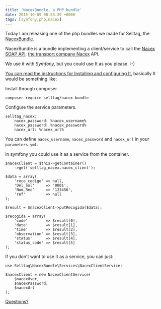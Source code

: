 ```yaml
---
title: 'NacexBundle, a PHP bundle'
date: 2015-10-09 08:53:39 +0000
tags: [symfony,php,nacex]
---
```

Today I am releasing one of the php bundles we made for Selltag, the [NacexBundle][bundle].

NacexBundle is a bundle implementing a client/service to call the [Nacex SOAP API][nacex_soap], [the transport company Nacex][nacex] API.

We use it with *Symfony*, but you could use It as you please. :-)

[You can read the instructions for Installing and configuring It][readme], basically It would be something like:

Install through composer.

<pre><code class="language-bash">composer require selltag/nacex-bundle
</code></pre>


Configure the service parameters.

<pre><code class="language-bash">selltag_nacex:
    nacex_password: %nacex_username%
    nacex_password: %nacex_password%
    nacex_url: %nacex_url%
</code></pre>

You can define `nacex_username`, `nacex_password` and `nacex_url` in your `parameters.yml`.

In symfony you could use It as a service from the container.

<pre><code class="language-php">$nacexClient = $this->getContainer()
    ->get('selltag_nacex.nacex_client');

$data = array(
    'reco_codigo' => null,
    'Del_Sol'     => '0001',
    'Num_Rec'     => '123456',
    'ref'         => null
);

$result = $nacexClient->putRecogida($data);

$recogida = array(
    'code'        => $result[0],
    'date'        => $result[1],
    'time'        => $result[2],
    'observation' => $result[3],
    'status'      => $result[4],
    'status_code' => $result[5]
);
</code></pre>

If you don't want to use It as a service, you can just:

<pre><code class="language-bash">use Selltag\NacexBundle\Services\NacexClientService;

$nacexClient = new NacexClientService(
    $nacexUser,
    $nacexPassword,
    $nacexUrl
);
</code></pre>


[Questions?][issue]

[issue]: https://github.com/javaguirre/NacexBundle/issues
[bundle]: https://github.com/javaguirre/NacexBundle
[readme]: https://github.com/javaguirre/NacexBundle/blob/master/README.md
[nacex]: https://www.nacex.es
[nacex_soap]: https://www.nacex.es/irIntegracionesWebservice.do

